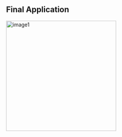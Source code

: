 ## Final Application

<img src="https://user-images.githubusercontent.com/93527566/177854196-7ed64390-beec-473c-9230-46beac42ebf2.png" alt="image1" style="width:300px;"/>

